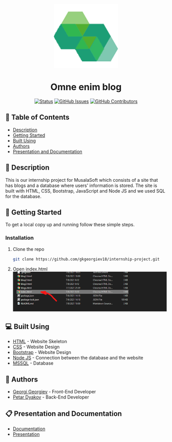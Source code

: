 <p align="center">
  <a href="https://github.com/gkgeorgiev18/internship-project" rel="noopener">
    <img src="/public/images/logonotext.png" alt="Logo" width="200" height="200">
  </a>
</p>

<h1 align="center">Omne enim blog</h1>

<div align="center">

  [![Status](https://img.shields.io/badge/status-active-success.svg)]() 
  [![GitHub Issues](https://img.shields.io/github/issues/gkgeorgiev18/internship-project.svg)](https://github.com/gkgeorgiev18/internship-project/issues)
  [![GitHub Contributors](https://img.shields.io/github/contributors/gkgeorgiev18/internship-project.svg)](https://github.com/gkgeorgiev18/internship-project/graphs/contributors)

</div>

## 📝 Table of Contents
- [Description](#description)
- [Getting Started](#installation)
- [Built Using](#built_using)
- [Authors](#authors)
- [Presentation and Documentation](#documentation)

## 📖 Description <a name="description"></a>
This is our internship project for MusalaSoft which consists of a site that has blogs and a database where users' information is stored. The site is built with HTML, CSS, Bootstrap, JavaScript and Node JS and we used SQL for the database.

## 📮 Getting Started <a name="installation"></a>
To get a local copy up and running follow these simple steps.
### Installation
1. Clone the repo
   ```sh
   git clone https://github.com/gkgeorgiev18/internship-project.git
   ```
2. Open index.html
![Instructions](/public/images/instructions.png)

## 💻 Built Using <a name="built_using"></a>
- [HTML](https://html.com/) - Website Skeleton
- [CSS](https://www.w3.org/Style/CSS/Overview.en.html) - Website Design
- [Bootstrap](https://getbootstrap.com/) - Website Design
- [Node JS](https://nodejs.org/en/) - Connection between the database and the website
- [MSSQL](https://www.microsoft.com/en-us/sql-server/sql-server-2019) - Database

## 👥 Authors <a name="authors"></a>
- [Georgi Georgiev](https://github.com/gkgeorgiev18) - Front-End Developer
- [Petar Dyakov](https://github.com/pmdyakov18) - Back-End Developer

## 📋 Presentation and Documentation <a name="documentation"></a>
* [Documentation](https://codingburgas-my.sharepoint.com/:w:/g/personal/pmdyakov18_codingburgas_bg/EcXHPUMsTYRPhhH-5eqNfJYBX1LT0W1euS-y__2uTEp_hg?e=yGbNxA)
* [Presentation](https://codingburgas-my.sharepoint.com/:p:/g/personal/pmdyakov18_codingburgas_bg/EXqvTR5q9_NMk1pKlSuFAxEB19bsGgigQhrZZq10XYY9Dg?e=oBXanL)